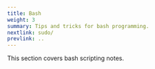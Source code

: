 ```yaml
---
title: Bash
weight: 3
summary: Tips and tricks for bash programming.
nextlink: sudo/
prevlink: ..
---
```


This section covers bash scripting notes.